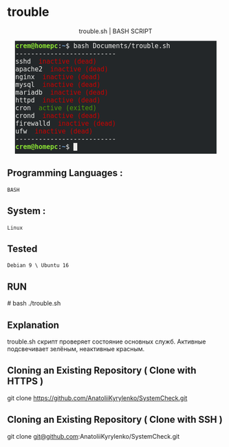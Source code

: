 # trouble
<p align="center">trouble.sh | BASH SCRIPT</p>
<p align="center">
  <img src ="https://github.com/AnatoliiKyrylenko/SystemCheck/blob/master/trouble1.png"/>
</p>


## Programming Languages :

    BASH

## System :

    Linux

## Tested  

    Debian 9 \ Ubuntu 16

## RUN

\# bash ./trouble.sh

## Explanation

trouble.sh скрипт проверяет состояние основных служб. Активные подсвечивает зелёным, неактивные красным.


## Cloning an Existing Repository ( Clone with HTTPS )

git clone https://github.com/AnatoliiKyrylenko/SystemCheck.git

## Cloning an Existing Repository ( Clone with SSH )

git clone git@github.com:AnatoliiKyrylenko/SystemCheck.git

